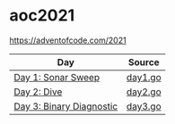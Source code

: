 # aoc2021

https://adventofcode.com/2021

| Day                                                             | Source             |
|-----------------------------------------------------------------|--------------------|
| [Day 1: Sonar Sweep](https://adventofcode.com/2021/day/1)       | [day1.go](day1.go) |
| [Day 2: Dive](https://adventofcode.com/2021/day/2)              | [day2.go](day2.go) |
| [Day 3: Binary Diagnostic](https://adventofcode.com/2021/day/3) | [day3.go](day3.go) |